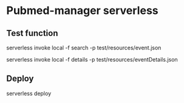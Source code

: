 # Pubmed-manager serverless

## Test function

serverless invoke local -f search -p test/resources/event.json

serverless invoke local -f details -p test/resources/eventDetails.json

## Deploy

serverless deploy
